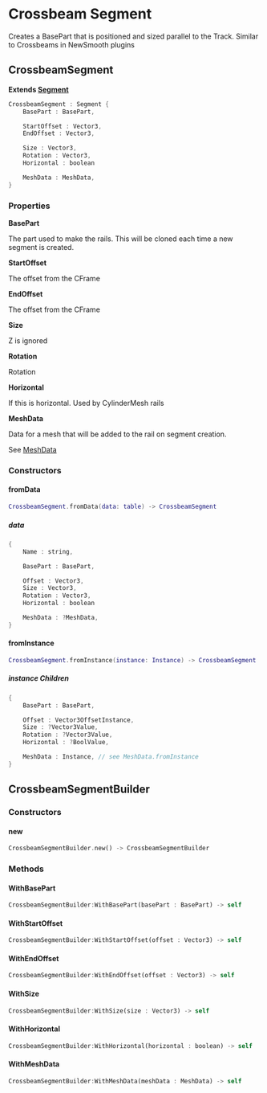 # Crossbeam Segment

Creates a BasePart that is positioned and sized parallel to the Track.
Similar to Crossbeams in NewSmooth plugins

## CrossbeamSegment

**Extends [Segment](./index.md#segment)**

```rs
CrossbeamSegment : Segment {
	BasePart : BasePart,

	StartOffset : Vector3,
	EndOffset : Vector3,

	Size : Vector3,
	Rotation : Vector3,
	Horizontal : boolean

	MeshData : MeshData,
}
```

### Properties

**BasePart**

The part used to make the rails. This will be cloned each time a new segment is created.

**StartOffset**

The offset from the CFrame

**EndOffset**

The offset from the CFrame

**Size**

Z is ignored

**Rotation**

Rotation

**Horizontal**

If this is horizontal. Used by CylinderMesh rails

**MeshData**

Data for a mesh that will be added to the rail on segment creation.

See [MeshData](#meshdata)


### Constructors

#### fromData

```lua
CrossbeamSegment.fromData(data: table) -> CrossbeamSegment
```

##### data

```rs
{
	Name : string,

	BasePart : BasePart,

	Offset : Vector3,
	Size : Vector3,
	Rotation : Vector3,
	Horizontal : boolean

	MeshData : ?MeshData,
}
```

#### fromInstance

```lua
CrossbeamSegment.fromInstance(instance: Instance) -> CrossbeamSegment
```

##### instance Children

```rs
{
	BasePart : BasePart,

	Offset : Vector3OffsetInstance,
	Size : ?Vector3Value,
	Rotation : ?Vector3Value,
	Horizontal : ?BoolValue,

	MeshData : Instance, // see MeshData.fromInstance
}
```

## CrossbeamSegmentBuilder

### Constructors

#### new

```rs
CrossbeamSegmentBuilder.new() -> CrossbeamSegmentBuilder
```

### Methods

#### WithBasePart

```rs
CrossbeamSegmentBuilder:WithBasePart(basePart : BasePart) -> self
```

#### WithStartOffset

```rs
CrossbeamSegmentBuilder:WithStartOffset(offset : Vector3) -> self
```

#### WithEndOffset

```rs
CrossbeamSegmentBuilder:WithEndOffset(offset : Vector3) -> self
```

#### WithSize

```rs
CrossbeamSegmentBuilder:WithSize(size : Vector3) -> self
```

#### WithHorizontal

```rs
CrossbeamSegmentBuilder:WithHorizontal(horizontal : boolean) -> self
```

#### WithMeshData

```rs
CrossbeamSegmentBuilder:WithMeshData(meshData : MeshData) -> self
```
